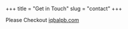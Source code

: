+++
title = "Get in Touch"
slug = "contact"
+++

Please Checkout [iqbalpb.com](https://iqbalpb.com)
